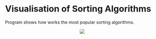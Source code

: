# Visualisation of Sorting Algorithms

Program shows how works the most popular sorting algorithms.

<center><img src="https://68.media.tumblr.com/a2c7fc300621edca15b27accebda445e/tumblr_oskiw9O9yq1wt9mvco1_500.gif"/></center>

